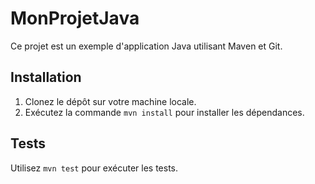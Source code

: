 # MonProjetJava

Ce projet est un exemple d'application Java utilisant Maven et Git.

## Installation

1. Clonez le dépôt sur votre machine locale.
2. Exécutez la commande `mvn install` pour installer les dépendances.

## Tests

Utilisez `mvn test` pour exécuter les tests.
